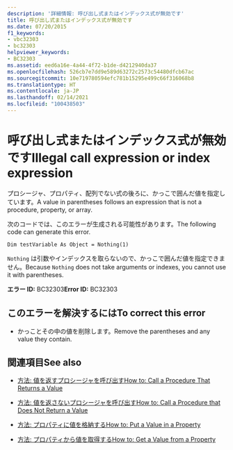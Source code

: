 ```yaml
---
description: '詳細情報: 呼び出し式またはインデックス式が無効です'
title: 呼び出し式またはインデックス式が無効です
ms.date: 07/20/2015
f1_keywords:
- vbc32303
- bc32303
helpviewer_keywords:
- BC32303
ms.assetid: eed6a16e-4a44-4f72-b1de-d4212940da37
ms.openlocfilehash: 526cb7e7dd9e589d63272c2573c54480dfcb67ac
ms.sourcegitcommit: 10e719780594efc781b15295e499c66f316068b8
ms.translationtype: HT
ms.contentlocale: ja-JP
ms.lasthandoff: 02/14/2021
ms.locfileid: "100438503"
---
```

# <a name="illegal-call-expression-or-index-expression"></a><span data-ttu-id="f619e-103">呼び出し式またはインデックス式が無効です</span><span class="sxs-lookup"><span data-stu-id="f619e-103">Illegal call expression or index expression</span></span>

<span data-ttu-id="f619e-104">プロシージャ、プロパティ、配列でない式の後ろに、かっこで囲んだ値を指定しています。</span><span class="sxs-lookup"><span data-stu-id="f619e-104">A value in parentheses follows an expression that is not a procedure, property, or array.</span></span>  
  
 <span data-ttu-id="f619e-105">次のコードでは、このエラーが生成される可能性があります。</span><span class="sxs-lookup"><span data-stu-id="f619e-105">The following code can generate this error.</span></span>  
  
 `Dim testVariable As Object = Nothing(1)`  
  
 <span data-ttu-id="f619e-106">`Nothing` は引数やインデックスを取らないので、かっこで囲んだ値を指定できません。</span><span class="sxs-lookup"><span data-stu-id="f619e-106">Because `Nothing` does not take arguments or indexes, you cannot use it with parentheses.</span></span>  
  
 <span data-ttu-id="f619e-107">**エラー ID:** BC32303</span><span class="sxs-lookup"><span data-stu-id="f619e-107">**Error ID:** BC32303</span></span>  
  
## <a name="to-correct-this-error"></a><span data-ttu-id="f619e-108">このエラーを解決するには</span><span class="sxs-lookup"><span data-stu-id="f619e-108">To correct this error</span></span>  
  
- <span data-ttu-id="f619e-109">かっことその中の値を削除します。</span><span class="sxs-lookup"><span data-stu-id="f619e-109">Remove the parentheses and any value they contain.</span></span>  
  
## <a name="see-also"></a><span data-ttu-id="f619e-110">関連項目</span><span class="sxs-lookup"><span data-stu-id="f619e-110">See also</span></span>

- [<span data-ttu-id="f619e-111">方法: 値を返すプロシージャを呼び出す</span><span class="sxs-lookup"><span data-stu-id="f619e-111">How to: Call a Procedure That Returns a Value</span></span>](../programming-guide/language-features/procedures/how-to-call-a-procedure-that-returns-a-value.md)
- [<span data-ttu-id="f619e-112">方法: 値を返さないプロシージャを呼び出す</span><span class="sxs-lookup"><span data-stu-id="f619e-112">How to: Call a Procedure that Does Not Return a Value</span></span>](../programming-guide/language-features/procedures/how-to-call-a-procedure-that-does-not-return-a-value.md)

- [<span data-ttu-id="f619e-113">方法: プロパティに値を格納する</span><span class="sxs-lookup"><span data-stu-id="f619e-113">How to: Put a Value in a Property</span></span>](../programming-guide/language-features/procedures/how-to-put-a-value-in-a-property.md)
- [<span data-ttu-id="f619e-114">方法: プロパティから値を取得する</span><span class="sxs-lookup"><span data-stu-id="f619e-114">How to: Get a Value from a Property</span></span>](../programming-guide/language-features/procedures/how-to-get-a-value-from-a-property.md)
